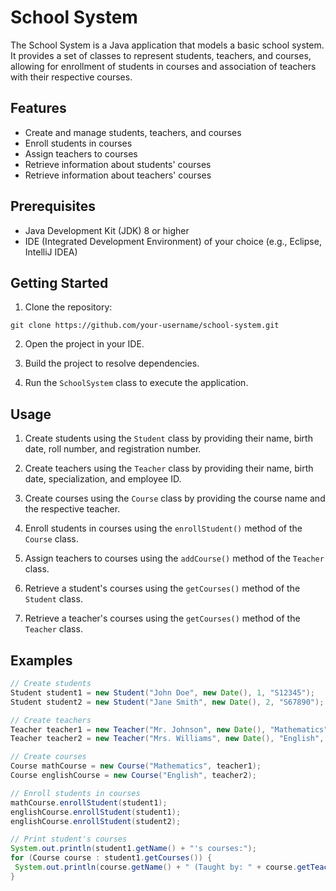 # School System

The School System is a Java application that models a basic school system. It provides a set of classes to represent students, teachers, and courses, allowing for enrollment of students in courses and association of teachers with their respective courses.

## Features

- Create and manage students, teachers, and courses
- Enroll students in courses
- Assign teachers to courses
- Retrieve information about students' courses
- Retrieve information about teachers' courses

## Prerequisites

- Java Development Kit (JDK) 8 or higher
- IDE (Integrated Development Environment) of your choice (e.g., Eclipse, IntelliJ IDEA)

## Getting Started

1. Clone the repository:

```shell
git clone https://github.com/your-username/school-system.git
```

2. Open the project in your IDE.

3. Build the project to resolve dependencies.

4. Run the `SchoolSystem` class to execute the application.

## Usage

1. Create students using the `Student` class by providing their name, birth date, roll number, and registration number.

2. Create teachers using the `Teacher` class by providing their name, birth date, specialization, and employee ID.

3. Create courses using the `Course` class by providing the course name and the respective teacher.

4. Enroll students in courses using the `enrollStudent()` method of the `Course` class.

5. Assign teachers to courses using the `addCourse()` method of the `Teacher` class.

6. Retrieve a student's courses using the `getCourses()` method of the `Student` class.

7. Retrieve a teacher's courses using the `getCourses()` method of the `Teacher` class.

## Examples

```java
// Create students
Student student1 = new Student("John Doe", new Date(), 1, "S12345");
Student student2 = new Student("Jane Smith", new Date(), 2, "S67890");

// Create teachers
Teacher teacher1 = new Teacher("Mr. Johnson", new Date(), "Mathematics", "T98765");
Teacher teacher2 = new Teacher("Mrs. Williams", new Date(), "English", "T54321");

// Create courses
Course mathCourse = new Course("Mathematics", teacher1);
Course englishCourse = new Course("English", teacher2);

// Enroll students in courses
mathCourse.enrollStudent(student1);
englishCourse.enrollStudent(student1);
englishCourse.enrollStudent(student2);

// Print student's courses
System.out.println(student1.getName() + "'s courses:");
for (Course course : student1.getCourses()) {
 System.out.println(course.getName() + " (Taught by: " + course.getTeacher().getName() + ")");
}
```

